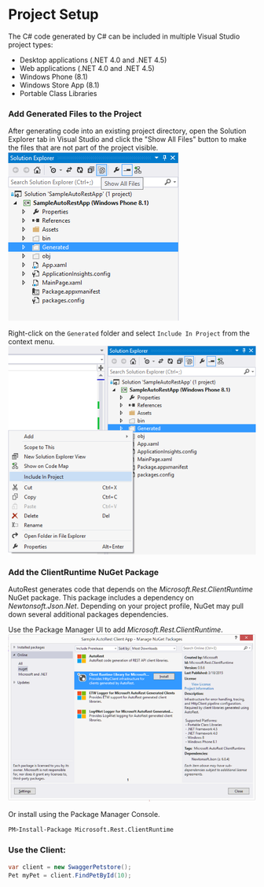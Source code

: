 # Project Setup
The C# code generated by C# can be included in multiple Visual Studio project types:

  * Desktop applications (.NET 4.0 and .NET 4.5)
  * Web applications (.NET 4.0 and .NET 4.5)
  * Windows Phone (8.1)
  * Windows Store App (8.1)
  * Portable Class Libraries

### Add Generated Files to the Project
After generating code into an existing project directory, open the Solution Explorer tab in Visual Studio and click the "Show All Files" button to make the files that are not part of the project visible.
![Show All Files](../images/clients-proj-setup-showallfiles.png)

Right-click on the `Generated` folder and select `Include In Project` from the context menu.
![Include In Project](../images/clients-proj-setup-include.png)

### Add the ClientRuntime NuGet Package
AutoRest generates code that depends on the *Microsoft.Rest.ClientRuntime* NuGet package. This package includes a dependency on *Newtonsoft.Json.Net*. Depending on your project profile, NuGet may pull down several additional packages dependencies.

Use the Package Manager UI to add *Microsoft.Rest.ClientRuntime*.
![NuGet package manager](../images/clients-proj-setup-nuget.png)

Or install using the Package Manager Console.
```bash
PM>Install-Package Microsoft.Rest.ClientRuntime
```

### Use the Client:
```csharp
var client = new SwaggerPetstore();
Pet myPet = client.FindPetById(10);
```
